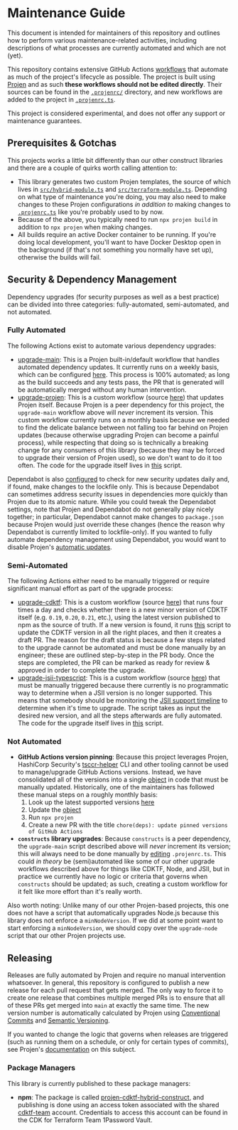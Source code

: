 # Maintenance Guide

This document is intended for maintainers of this repository and outlines how to perform various maintenance-related activities, including descriptions of what processes are currently automated and which are not (yet).

This repository contains extensive GitHub Actions [workflows](https://github.com/cdktf/projen-cdktf-hybrid-construct/tree/main/.github/workflows) that automate as much of the project's lifecycle as possible. The project is built using [Projen](https://projen.io/) and as such **these workflows should not be edited directly**. Their sources can be found in the [`.projenrc/`](https://github.com/cdktf/projen-cdktf-hybrid-construct/tree/main/projenrc) directory, and new workflows are added to the project in [`.projenrc.ts`](https://github.com/cdktf/projen-cdktf-hybrid-construct/blob/main/.projenrc.ts).

This project is considered experimental, and does not offer any support or maintenance guarantees.


## Prerequisites & Gotchas

This projects works a little bit differently than our other construct libraries and there are a couple of quirks worth calling attention to:

- This library generates two custom Projen templates, the source of which lives in [`src/hybrid-module.ts`](https://github.com/cdktf/projen-cdktf-hybrid-construct/blob/main/src/hybrid-module.ts) and [`src/terraform-module.ts`](https://github.com/cdktf/projen-cdktf-hybrid-construct/blob/main/src/terraform-module.ts). Depending on what type of maintenance you're doing, you may also need to make changes to these Projen configurations _in addition to_ making changes to [`.projenrc.ts`](https://github.com/cdktf/projen-cdktf-hybrid-construct/blob/main/.projenrc.ts) like you're probably used to by now.
- Because of the above, you typically need to run `npx projen build` in addition to `npx projen` when making changes.
- All builds require an active Docker container to be running. If you're doing local development, you'll want to have Docker Desktop open in the background (if that's not something you normally have set up), otherwise the builds will fail.


## Security & Dependency Management

Dependency upgrades (for security purposes as well as a best practice) can be divided into three categories: fully-automated, semi-automated, and not automated.

### Fully Automated

The following Actions exist to automate various dependency upgrades:

- [upgrade-main](https://github.com/cdktf/projen-cdktf-hybrid-construct/actions/workflows/upgrade-main.yml): This is a Projen built-in/default workflow that handles automated dependency updates. It currently runs on a weekly basis, which can be configured [here](https://github.com/cdktf/projen-cdktf-hybrid-construct/blob/4ea42f59370a23fbdc5d3acd6f3a08a7f6dfd254/.projenrc.ts#L54). This process is 100% automated; as long as the build succeeds and any tests pass, the PR that is generated will be automatically merged without any human intervention.
- [upgrade-projen](https://github.com/cdktf/projen-cdktf-hybrid-construct/actions/workflows/upgrade-projen.yml): This is a custom workflow (source [here](https://github.com/cdktf/projen-cdktf-hybrid-construct/blob/main/projenrc/upgrade-projen.ts)) that updates Projen itself. Because Projen is a peer dependency for this project, the `upgrade-main` workflow above will _never_ increment its version. This custom workflow currently runs on a monthly basis because we needed to find the delicate balance between not falling too far behind on Projen updates (because otherwise upgrading Projen can become a painful process), while respecting that doing so is technically a breaking change for any consumers of this library (because they may be forced to upgrade their version of Projen used), so we don't want to do it too often. The code for the upgrade itself lives in [this](https://github.com/cdktf/projen-cdktf-hybrid-construct/blob/main/scripts/update-projen.sh) script.

Dependabot is also [configured](https://github.com/cdktf/projen-cdktf-hybrid-construct/blob/main/.github/dependabot.yml) to check for new security updates daily and, if found, make changes to the lockfile only. This is because Dependabot can sometimes address security issues in dependencies more quickly than Projen due to its atomic nature. While you could tweak the Dependabot settings, note that Projen and Dependabot do not generally play nicely together; in particular, Dependabot cannot make changes to `package.json` because Projen would just override these changes (hence the reason why Dependabot is currently limited to lockfile-only). If you wanted to fully automate dependency management using Dependabot, you would want to disable Projen's [automatic updates](https://projen.io/docs/api/typescript#projen.typescript.TypeScriptProjectOptions.property.depsUpgrade).

### Semi-Automated

The following Actions either need to be manually triggered or require significant manual effort as part of the upgrade process:

- [upgrade-cdktf](https://github.com/cdktf/projen-cdktf-hybrid-construct/actions/workflows/upgrade-cdktf.yml): This is a custom workflow (source [here](https://github.com/cdktf/projen-cdktf-hybrid-construct/blob/main/projenrc/upgrade-cdktf.ts)) that runs four times a day and checks whether there is a new minor version of CDKTF itself (e.g. `0.19`, `0.20`, `0.21`, etc.), using the latest version published to npm as the source of truth. If a new version is found, it runs [this](https://github.com/cdktf/projen-cdktf-hybrid-construct/blob/main/scripts/update-cdktf.sh) script to update the CDKTF version in all the right places, and then it creates a draft PR. The reason for the draft status is because a few steps related to the upgrade cannot be automated and must be done manually by an engineer; these are outlined step-by-step in the PR body. Once the steps are completed, the PR can be marked as ready for review & approved in order to complete the upgrade.
- [upgrade-jsii-typescript](https://github.com/cdktf/projen-cdktf-hybrid-construct/actions/workflows/upgrade-jsii-typescript.yml): This is a custom workflow (source [here](https://github.com/cdktf/projen-cdktf-hybrid-construct/blob/main/projenrc/upgrade-jsii-typescript.ts)) that must be manually triggered because there currently is no programmatic way to determine when a JSII version is no longer supported. This means that somebody should be monitoring the [JSII support timeline](https://github.com/aws/jsii-compiler/blob/main/README.md#gear-maintenance--support) to determine when it's time to upgrade. The script takes as input the desired new version, and all the steps afterwards are fully automated. The code for the upgrade itself lives in [this](https://github.com/cdktf/projen-cdktf-hybrid-construct/blob/main/scripts/update-jsii-typescript.sh) script.

### Not Automated

- **GitHub Actions version pinning**: Because this project leverages Projen, HashiCorp Security's [tsccr-helper](https://github.com/hashicorp/security-tsccr?tab=readme-ov-file#tsccr-helper-cli) CLI and other tooling cannot be used to manage/upgrade GitHub Actions versions. Instead, we have consolidated all of the versions into a single [object](https://github.com/cdktf/projen-cdktf-hybrid-construct/blob/4ea42f59370a23fbdc5d3acd6f3a08a7f6dfd254/.projenrc.ts#L21-L32) in code that must be manually updated. Historically, one of the maintainers has followed these manual steps on a roughly monthly basis:
  1. Look up the latest supported versions [here](https://github.com/hashicorp/security-tsccr/tree/main/components/github_actions)
  2. Update the [object](https://github.com/cdktf/projen-cdktf-hybrid-construct/blob/4ea42f59370a23fbdc5d3acd6f3a08a7f6dfd254/.projenrc.ts#L21-L32)
  3. Run `npx projen`
  4. Create a new PR with the title `chore(deps): update pinned versions of GitHub Actions`
- **`constructs` library upgrades**: Because `constructs` is a peer dependency, the `upgrade-main` script described above will _never_ increment its version; this will always need to be done manually by [editing](https://github.com/cdktf/projen-cdktf-hybrid-construct/blob/4ea42f59370a23fbdc5d3acd6f3a08a7f6dfd254/.projenrc.ts#L70) `.projenrc.ts`. This could _in theory_ be (semi)automated like some of our other upgrade workflows described above for things like CDKTF, Node, and JSII, but in practice we currently have no logic or criteria that governs when `constructs` should be updated; as such, creating a custom workflow for it felt like more effort than it's really worth.

Also worth noting: Unlike many of our other Projen-based projects, this one does not have a script that automatically upgrades Node.js because this library does not enforce a `minNodeVersion`. If we did at some point want to start enforcing a `minNodeVersion`, we should copy over the `upgrade-node` script that our other Projen projects use.


## Releasing

Releases are fully automated by Projen and require no manual intervention whatsoever. In general, this repository is configured to publish a new release for each pull request that gets merged. The only way to force it to create one release that combines multiple merged PRs is to ensure that all of these PRs get merged into `main` at exactly the same time. The new version number is automatically calculated by Projen using [Conventional Commits](https://www.conventionalcommits.org/en/v1.0.0/) and [Semantic Versioning](https://semver.org/).

If you wanted to change the logic that governs when releases are triggered (such as running them on a schedule, or only for certain types of commits), see Projen's [documentation](https://projen.io/docs/publishing/releases-and-versioning) on this subject.

### Package Managers

This library is currently published to these package managers:

- **npm**: The package is called [projen-cdktf-hybrid-construct](https://www.npmjs.com/package/projen-cdktf-hybrid-construct), and publishing is done using an access token associated with the shared [cdktf-team](https://www.npmjs.com/~cdktf-team) account. Credentials to access this account can be found in the CDK for Terraform Team 1Password Vault.
